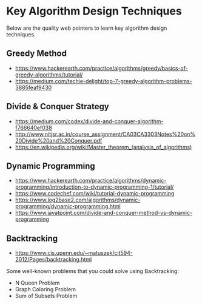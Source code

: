 # Key Algorithm Design Techniques

Below are the quality web pointers to learn key algorithm design techniques.

## Greedy Method
* https://www.hackerearth.com/practice/algorithms/greedy/basics-of-greedy-algorithms/tutorial/
* https://medium.com/techie-delight/top-7-greedy-algorithm-problems-3885feaf9430

## Divide & Conquer Strategy
* https://medium.com/codex/divide-and-conquer-algorithm-f766640ef038
* http://www.nitjsr.ac.in/course_assignment/CA03CA3303Notes%20on%20Divide%20and%20Conquer.pdf
* https://en.wikipedia.org/wiki/Master_theorem_(analysis_of_algorithms)

## Dynamic Programming
* https://www.hackerearth.com/practice/algorithms/dynamic-programming/introduction-to-dynamic-programming-1/tutorial/
* https://www.codechef.com/wiki/tutorial-dynamic-programming
* https://www.log2base2.com/algorithms/dynamic-programming/dynamic-programming.html
* https://www.javatpoint.com/divide-and-conquer-method-vs-dynamic-programming

## Backtracking
* https://www.cis.upenn.edu/~matuszek/cit594-2012/Pages/backtracking.html

Some well-known problems that you could solve using Backtracking:
* N Queen Problem
* Graph Coloring Problem
* Sum of Subsets Problem


